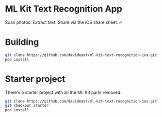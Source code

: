 # ML Kit Text Recognition App

Scan photos. Extract text. Share via the iOS share sheet. 🔥

# Building

``` bash
git clone https://github.com/davideast/ml-kit-text-recognition-ios.git
pod install
```
# Starter project

There's a starter project with all the ML Kit parts removed.

``` bash
git clone https://github.com/davideast/ml-kit-text-recognition-ios.git
git checkout starter
pod install
```